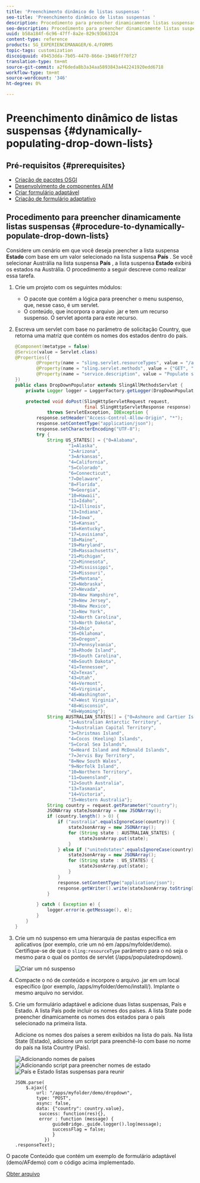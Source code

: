 ```yaml
---
title: 'Preenchimento dinâmico de listas suspensas '
seo-title: 'Preenchimento dinâmico de listas suspensas '
description: Procedimento para preencher dinamicamente listas suspensas com base em alguma lógica
seo-description: Procedimento para preencher dinamicamente listas suspensas com base em alguma lógica
uuid: b58a184f-6c96-47ff-8a2e-829c93b63324
content-type: reference
products: SG_EXPERIENCEMANAGER/6.4/FORMS
topic-tags: customization
discoiquuid: 49453dda-7b05-4470-866e-1946bff70f27
translation-type: tm+mt
source-git-commit: a2f6deda8b3a34aa5893843a442241920edd6718
workflow-type: tm+mt
source-wordcount: '346'
ht-degree: 0%

---
```



# Preenchimento dinâmico de listas suspensas  {#dynamically-populating-drop-down-lists}

## Pré-requisitos {#prerequisites}

* [Criação de pacotes OSGI](https://helpx.adobe.com/experience-manager/using/creating-osgi-bundles-digital-marketing.html)
* [Desenvolvimento de componentes AEM](/help/sites-developing/components.md)
* [Criar formulário adaptável](/help/forms/using/creating-adaptive-form.md)
* [Criação de formulário adaptativo](/help/forms/using/introduction-forms-authoring.md)

## Procedimento para preencher dinamicamente listas suspensas {#procedure-to-dynamically-populate-drop-down-lists}

Considere um cenário em que você deseja preencher a lista suspensa **Estado** com base em um valor selecionado na lista suspensa **País** . Se você selecionar Austrália na lista suspensa **País** , a lista suspensa **Estado** exibirá os estados na Austrália. O procedimento a seguir descreve como realizar essa tarefa.

1. Crie um projeto com os seguintes módulos:

   * O pacote que contém a lógica para preencher o menu suspenso, que, nesse caso, é um servlet.
   * O conteúdo, que incorpora o arquivo .jar e tem um recurso suspenso. O servlet aponta para este recurso.

1. Escreva um servlet com base no parâmetro de solicitação Country, que retorna uma matriz que contém os nomes dos estados dentro do país.

   ```java
   @Component(metatype = false)
   @Service(value = Servlet.class)
   @Properties({
           @Property(name = "sling.servlet.resourceTypes", value = "/apps/populatedropdown"),
           @Property(name = "sling.servlet.methods", value = {"GET", "POST"}),
           @Property(name = "service.description", value = "Populate states dropdown based on country value")
   })
   public class DropDownPopulator extends SlingAllMethodsServlet {
       private Logger logger = LoggerFactory.getLogger(DropDownPopulator.class);
   
       protected void doPost(SlingHttpServletRequest request,
                             final SlingHttpServletResponse response)
               throws ServletException, IOException {
           response.setHeader("Access-Control-Allow-Origin", "*");
           response.setContentType("application/json");
           response.setCharacterEncoding("UTF-8");
           try {
               String US_STATES[] = {"0=Alabama",
                       "1=Alaska",
                       "2=Arizona",
                       "3=Arkansas",
                       "4=California",
                       "5=Colorado",
                       "6=Connecticut",
                       "7=Delaware",
                       "8=Florida",
                       "9=Georgia",
                       "10=Hawaii",
                       "11=Idaho",
                       "12=Illinois",
                       "13=Indiana",
                       "14=Iowa",
                       "15=Kansas",
                       "16=Kentucky",
                       "17=Louisiana",
                       "18=Maine",
                       "19=Maryland",
                       "20=Massachusetts",
                       "21=Michigan",
                       "22=Minnesota",
                       "23=Mississippi",
                       "24=Missouri",
                       "25=Montana",
                       "26=Nebraska",
                       "27=Nevada",
                       "28=New Hampshire",
                       "29=New Jersey",
                       "30=New Mexico",
                       "31=New York",
                       "32=North Carolina",
                       "33=North Dakota",
                       "34=Ohio",
                       "35=Oklahoma",
                       "36=Oregon",
                       "37=Pennsylvania",
                       "38=Rhode Island",
                       "39=South Carolina",
                       "40=South Dakota",
                       "41=Tennessee",
                       "42=Texas",
                       "43=Utah",
                       "44=Vermont",
                       "45=Virginia",
                       "46=Washington",
                       "47=West Virginia",
                       "48=Wisconsin",
                       "49=Wyoming"};
               String AUSTRALIAN_STATES[] = {"0=Ashmore and Cartier Islands",
                       "1=Australian Antarctic Territory",
                       "2=Australian Capital Territory",
                       "3=Christmas Island",
                       "4=Cocos (Keeling) Islands",
                       "5=Coral Sea Islands",
                       "6=Heard Island and McDonald Islands",
                       "7=Jervis Bay Territory",
                       "8=New South Wales",
                       "9=Norfolk Island",
                       "10=Northern Territory",
                       "11=Queensland",
                       "12=South Australia",
                       "13=Tasmania",
                       "14=Victoria",
                       "15=Western Australia"};
               String country = request.getParameter("country");
               JSONArray stateJsonArray = new JSONArray();
               if (country.length() > 0) {
                   if ("australia".equalsIgnoreCase(country)) {
                       stateJsonArray = new JSONArray();
                       for (String state : AUSTRALIAN_STATES) {
                           stateJsonArray.put(state);
                       }
                   } else if ("unitedstates".equalsIgnoreCase(country)) {
                       stateJsonArray = new JSONArray();
                       for (String state : US_STATES) {
                           stateJsonArray.put(state);
                       }
                   }
                   response.setContentType("application/json");
                   response.getWriter().write(stateJsonArray.toString());
               }
   
           } catch ( Exception e) {
               logger.error(e.getMessage(), e);
           }
       }
   }
   ```

1. Crie um nó suspenso em uma hierarquia de pastas específica em aplicativos (por exemplo, crie um nó em /apps/myfolder/demo). Certifique-se de que o `sling:resourceType` parâmetro para o nó seja o mesmo para o qual os pontos de servlet (/apps/populatedropdown).

   ![Criar um nó suspenso](assets/dropdown-node.png)

1. Compacte o nó de conteúdo e incorpore o arquivo .jar em um local específico (por exemplo, /apps/myfolder/demo/install/). Implante o mesmo arquivo no servidor.
1. Crie um formulário adaptável e adicione duas listas suspensas, País e Estado. A lista País pode incluir os nomes dos países. A lista State pode preencher dinamicamente os nomes dos estados para o país selecionado na primeira lista.

   Adicione os nomes dos países a serem exibidos na lista do país. Na lista State (Estado), adicione um script para preenchê-lo com base no nome do país na lista Country (País).

   ![Adicionando nomes](assets/country-dropdown.png) de países ![Adicionando script para preencher nomes](assets/state-dropdown.png) de estado ![País e Estado listas suspensas para reunir](assets/2dropdowns.png)

   ```
   JSON.parse(
       $.ajax({
           url: "/apps/myfolder/demo/dropdown",
           type: "POST",
           async: false,
           data: {"country": country.value},
            success: function(res){},
            error : function (message) {  
                 guideBridge._guide.logger().log(message);
                 successFlag = false;
                 }
              })
   .responseText);
   ```

O pacote Conteúdo que contém um exemplo de formulário adaptável (demo/AFdemo) com o código acima implementado.

[Obter arquivo](assets/dropdown-demo-content-1.0.1-snapshot.zip)
